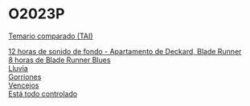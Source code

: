 # O2023P

[Temario comparado (TAI)](tai_temariovs.md)



[12 horas de sonido de fondo - Apartamento de Deckard, Blade Runner](https://www.youtube.com/watch?v=O7FhEpif1cA)<br/>
[8 horas de Blade Runner Blues](https://www.youtube.com/watch?v=ypJHCm0Omao)<br/>
[Lluvia](https://www.youtube.com/watch?v=SMLnIQTGTp0)<br/>
[Gorriones](https://www.youtube.com/watch?v=MFgnra9Hjmw)<br/>
[Vencejos](https://www.youtube.com/watch?v=qBWnXG2svKk)<br/>
[Está todo controlado](https://youtu.be/oFkU95Tp6S0?t=5513)
